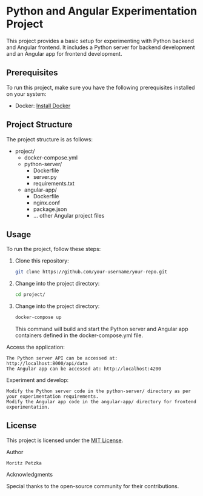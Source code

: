 # Python and Angular Experimentation Project

This project provides a basic setup for experimenting with Python backend and Angular frontend. It includes a Python server for backend development and an Angular app for frontend development.

## Prerequisites

To run this project, make sure you have the following prerequisites installed on your system:

- Docker: [Install Docker](https://www.docker.com/get-started)

## Project Structure

The project structure is as follows:

- project/
  - docker-compose.yml
  - python-server/
    - Dockerfile
    - server.py
    - requirements.txt
  - angular-app/
    - Dockerfile
    - nginx.conf
    - package.json
    - ... other Angular project files


## Usage

To run the project, follow these steps:

1. Clone this repository:

    ```bash
   git clone https://github.com/your-username/your-repo.git
    ```

2. Change into the project directory:
    ```bash
   cd project/
    ```

3. Change into the project directory:
    ```bash
    docker-compose up
    ```
    This command will build and start the Python server and Angular app containers defined in the docker-compose.yml file.

Access the application:

    The Python server API can be accessed at: http://localhost:8000/api/data
    The Angular app can be accessed at: http://localhost:4200

Experiment and develop:

    Modify the Python server code in the python-server/ directory as per your experimentation requirements.
    Modify the Angular app code in the angular-app/ directory for frontend experimentation.


## License

This project is licensed under the [MIT License](LICENSE).

Author

    Moritz Petzka

Acknowledgments

Special thanks to the open-source community for their contributions.
